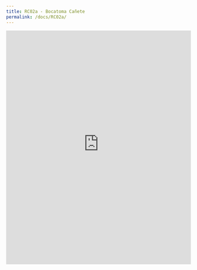 ```yaml
---
title: RC02a - Bocatoma Cañete
permalink: /docs/RC02a/
---
```


<iframe width="100%" height="640" allowfullscreen style="border-style:none;" src="https://cavep-undc-hosting.netlify.com/sites/RC02a/app-files/"></iframe>
